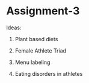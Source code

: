 # Assignment-3

Ideas:

1. Plant based diets

2. Female Athlete Triad 

3. Menu labeling

4. Eating disorders in athletes

